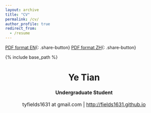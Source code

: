 ```yaml
---
layout: archive
title: "CV"
permalink: /cv/
author_profile: true
redirect_from:
  - /resume
---
```


[PDF format EN](/cv/cv_en.pdf){: .share-button}
[PDF format ZH](/cv/cv_zh.pdf){: .share-button}

{% include base_path %}

<h1 class="western" align="center"><b>Ye Tian</b></h1>
<p style="line-height: 1.5;" align="center"><span style="font-size: medium;"><b>Undergraduate Student</b> </span></p>
<p style="line-height: 1.5;" align="center"><span style="font-size: medium;">tyfields1631 at gmail.com | <a href="http://fields1631.github.io/">http://fields1631.github.io</a></span></p>
